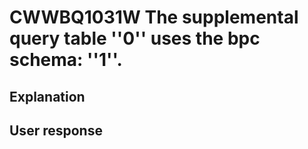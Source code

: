 # CWWBQ1031W The supplemental query table ''0'' uses the bpc schema: ''1''.

## Explanation

## User response